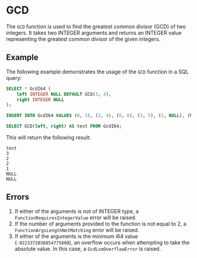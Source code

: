 # GCD

The `GCD` function is used to find the greatest common divisor (GCD) of two integers. It takes two INTEGER arguments and returns an INTEGER value representing the greatest common divisor of the given integers.

## Example
The following example demonstrates the usage of the `GCD` function in a SQL query:

```sql
SELECT * GcdI64 (
    left INTEGER NULL DEFAULT GCD(3, 4),
    right INTEGER NULL
);

INSERT INTO GcdI64 VALUES (0, 3), (2, 4), (6, 8), (3, 5), (1, NULL), (NULL, 1);

SELECT GCD(left, right) AS test FROM GcdI64;
```

This will return the following result:

```
test
3
2
2
1
NULL
NULL
```

## Errors
1. If either of the arguments is not of INTEGER type, a `FunctionRequiresIntegerValue` error will be raised.
2. If the number of arguments provided to the function is not equal to 2, a `FunctionArgsLengthNotMatching` error will be raised.
3. If either of the arguments is the minimum i64 value (`-9223372036854775808`), an overflow occurs when attempting to take the absolute value. In this case, a `GcdLcmOverflowError` is raised.